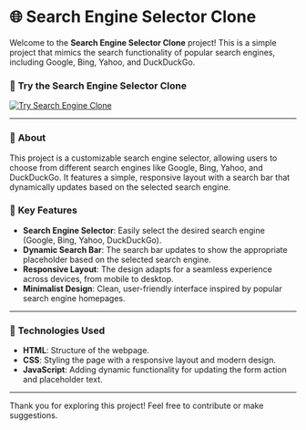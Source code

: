 # 🌐 **Search Engine Selector Clone**

Welcome to the **Search Engine Selector Clone** project! This is a simple project that mimics the search functionality of popular search engines, including Google, Bing, Yahoo, and DuckDuckGo.

### 📲 **Try the Search Engine Selector Clone**  
[![Try Search Engine Clone](https://img.shields.io/static/v1?label=Try+Search+Engine+Clone&message=Click+Here&color=green&style=for-the-badge)](https://omvijaysharma.github.io/Google-clone/)

---

### 📜 **About**  
This project is a customizable search engine selector, allowing users to choose from different search engines like Google, Bing, Yahoo, and DuckDuckGo. It features a simple, responsive layout with a search bar that dynamically updates based on the selected search engine.

### 📂 **Key Features**  
- **Search Engine Selector**: Easily select the desired search engine (Google, Bing, Yahoo, DuckDuckGo).  
- **Dynamic Search Bar**: The search bar updates to show the appropriate placeholder based on the selected search engine.  
- **Responsive Layout**: The design adapts for a seamless experience across devices, from mobile to desktop.  
- **Minimalist Design**: Clean, user-friendly interface inspired by popular search engine homepages.  

---

### 🔧 **Technologies Used**  
- **HTML**: Structure of the webpage.  
- **CSS**: Styling the page with a responsive layout and modern design.  
- **JavaScript**: Adding dynamic functionality for updating the form action and placeholder text.

---

Thank you for exploring this project! Feel free to contribute or make suggestions.